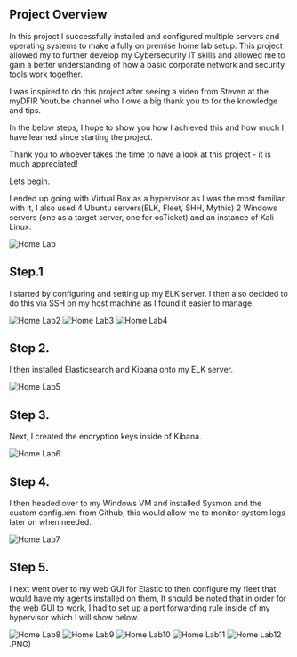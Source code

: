 ## Project Overview 

In this project I successfully installed and configured multiple servers and operating systems to make a fully on premise home lab setup. This project allowed my to further develop my Cybersecurity IT skills and allowed me to gain a better understanding of
how a basic corporate network and security tools work together. 

I was inspired to do this project after seeing a video from Steven at the myDFIR Youtube channel who I owe a big thank you to for the knowledge and tips. 

In the below steps, I hope to show you how I achieved this and how much I have learned since starting the project. 

Thank you to whoever takes the time to have a look at this project - it is much appreciated! 

Lets begin. 


I ended up going with Virtual Box as a hypervisor as I was the most familiar with it, I also used 4 Ubuntu servers(ELK, Fleet, SHH, Mythic) 2 Windows servers (one as a target server, one for osTicket) and an instance of Kali Linux. 

![Home Lab](https://github.com/JWALL000/Home-Lab---Setup-/blob/main/Home%20LAB%20on%20premise%201.PNG) 

## Step.1 

I started by configuring and setting up my ELK server. I then also decided to do this via SSH on my host machine as I found it easier to manage. 

![Home Lab2](https://github.com/JWALL000/Home-Lab---Setup-/blob/main/Home%20LAB%20on%20premise%202(ELK%20configuration).PNG) 
![Home Lab3](https://github.com/JWALL000/Home-Lab---Setup-/blob/main/Home%20LAB%20on%20premise%203(ssh%20using%20powershell%20-%20to%20ELK%20server).PNG)
![Home Lab4](https://github.com/JWALL000/Home-Lab---Setup-/blob/main/Home%20LAB%20on%20premise%204(ssh%20using%20powershell%20-%20to%20ELK%20server%20-%20successx4).PNG)

## Step 2. 

I then installed Elasticsearch and Kibana onto my ELK server. 

![Home Lab5](https://github.com/JWALL000/Home-Lab---Setup-/blob/main/Home%20LAB%20on%20premise%205(downloading%20and%20installing%20elasticsearch%20and%20kibana).PNG)

## Step 3. 

Next, I created the encryption keys inside of Kibana. 

![Home Lab6](https://github.com/JWALL000/Home-Lab---Setup-/blob/main/Home%20LAB%20on%20premise%206(creating%20kibana%20encryption%20keys).PNG)


## Step 4. 

I then headed over to my Windows VM and installed Sysmon and the custom config.xml from Github, this would allow me to monitor system logs later on when needed. 

![Home Lab7](https://github.com/JWALL000/Home-Lab---Setup-/blob/main/Home%20LAB%20on%20premise%207(install%20sysmon%20on%20windows%20with%20the%20xml%20config%20file).PNG) 


## Step 5. 

I next went over to my web GUI for Elastic to then configure my fleet that would have my agents installed on them, It should be noted that in order for the web GUI to work, I had to set up a 
port forwarding rule inside of my hypervisor which I will show below.

![Home Lab8](https://github.com/JWALL000/Home-Lab---Setup-/blob/main/Home%20LAB%20on%20premise%208(fleet%20in%20elastic).PNG)
![Home Lab9](https://github.com/JWALL000/Home-Lab---Setup-/blob/main/Home%20LAB%20on%20premise%209(fleet%20in%20elastic%20-%20set%20up%20part%202%20).PNG) 
![Home Lab10](https://github.com/JWALL000/Home-Lab---Setup-/blob/main/Home%20LAB%20on%20premise%2010(setting%20up%20fleet%20using%20ssh%20from%20host%20system%20).PNG)
![Home Lab11](https://github.com/JWALL000/Home-Lab---Setup-/blob/main/Home%20LAB%20on%20premise%2011(elastic%20service%20running).PNG)
![Home Lab12](https://github.com/JWALL000/Home-Lab---Setup-/blob/main/Home%20Lab%20on%20premise%2054%20-%20Web%20GUI%20port%20forwarding%20rule).PNG)



































